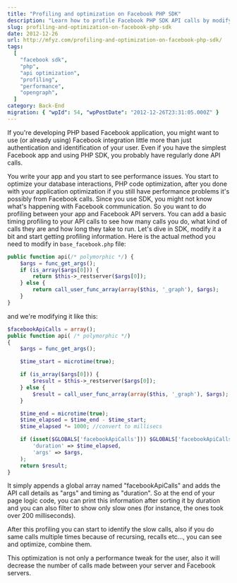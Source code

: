 ```yaml
---
title: "Profiling and optimization on Facebook PHP SDK"
description: "Learn how to profile Facebook PHP SDK API calls by modifying the SDK to log call durations and arguments, helping identify and optimize performance bottlenecks in your Facebook app."
slug: profiling-and-optimization-on-facebook-php-sdk
date: 2012-12-26
url: http://mfyz.com/profiling-and-optimization-on-facebook-php-sdk/
tags:
  [
    "facebook sdk",
    "php",
    "api optimization",
    "profiling",
    "performance",
    "opengraph",
  ]
category: Back-End
migration: { "wpId": 54, "wpPostDate": "2012-12-26T23:31:05.000Z" }
---
```


If you're developing PHP based Facebook application, you might want to use (or already using) Facebook integration little more than just authentication and identification of your user. Even if you have the simplest Facebook app and using PHP SDK, you probably have regularly done API calls.

You write your app and you start to see performance issues. You start to optimize your database interactions, PHP code optimization, after you done with your application optimization if you still have performance problems it's possibly from Facebook calls. Since you use SDK, you might not know what's happening with Facebook communication. So you want to do profiling between your app and Facebook API servers. You can add a basic timing profiling to your API calls to see how many calls you do, what kind of calls they are and how long they take to run. Let's dive in SDK, modify it a bit and start getting profiling information. Here is the actual method you need to modify in `base_facebook.php` file:

```php
public function api(/* polymorphic */) {
	$args = func_get_args();
	if (is_array($args[0])) {
		return $this->_restserver($args[0]);
	} else {
		return call_user_func_array(array($this, '_graph'), $args);
	}
}
```

and we're modifying it like this:

```php
$facebookApiCalls = array();
public function api( /* polymorphic */)
{
	$args = func_get_args();

	$time_start = microtime(true);

	if (is_array($args[0])) {
		$result = $this->_restserver($args[0]);
	} else {
		$result = call_user_func_array(array($this, '_graph'), $args);
	}

	$time_end = microtime(true);
	$time_elapsed = $time_end - $time_start;
	$time_elapsed *= 1000; //convert to millisecs

	if (isset($GLOBALS['facebookApiCalls'])) $GLOBALS['facebookApiCalls'][] = array(
		'duration' => $time_elapsed,
		'args' => $args,
	);
	return $result;
}
```

It simply appends a global array named "facebookApiCalls" and adds the API call details as "args" and timing as "duration". So at the end of your page logic code, you can print this information after sorting it by duration and you can also filter to show only slow ones (for instance, the ones took over 200 milliseconds).

After this profiling you can start to identify the slow calls, also if you do same calls multiple times because of recursing, recalls etc..., you can see and optimize, combine them.

This optimization is not only a performance tweak for the user, also it will decrease the number of calls made between your server and Facebook servers.
